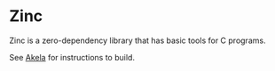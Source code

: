 # Zinc

Zinc is a zero-dependency library that has basic tools for C programs.

See [Akela](https://github.com/akela-lang/akela) for instructions to build.